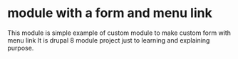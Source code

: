  # module with a form and menu link
This module is simple example of custom module to make custom form with menu link
It is drupal 8 module project just to learning and explaining purpose.
